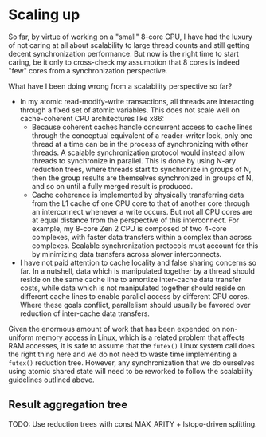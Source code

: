 # Scaling up

So far, by virtue of working on a "small" 8-core CPU, I have had the luxury of
not caring at all about scalability to large thread counts and still getting
decent synchronization performance. But now is the right time to start caring,
be it only to cross-check my assumption that 8 cores is indeed "few" cores from
a synchronization perspective.

What have I been doing wrong from a scalability perspective so far?

* In my atomic read-modify-write transactions, all threads are interacting
  through a fixed set of atomic variables. This does not scale well on
  cache-coherent CPU architectures like x86:
    * Because coherent caches handle concurrent access to cache lines through
      the conceptual equivalent of a reader-writer lock, only one thread at a
      time can be in the process of synchronizing with other threads. A
      scalable synchronization protocol would instead allow threads to
      synchronize in parallel. This is done by using N-ary reduction trees,
      where threads start to synchronize in groups of N, then the group results
      are themselves synchronized in groups of N, and so on until a fully
      merged result is produced.
    * Cache coherence is implemented by physically transferring data from the
      L1 cache of one CPU core to that of another core through an interconnect
      whenever a write occurs. But not all CPU cores are at equal distance from
      the perspective of this interconnect. For example, my 8-core Zen 2 CPU is
      composed of two 4-core complexes, with faster data transfers within a
      complex than across complexes. Scalable synchronization protocols must
      account for this by minimizing data transfers across slower interconnects.
* I have not paid attention to cache locality and false sharing concerns so
  far. In a nutshell, data which is manipulated together by a thread should
  reside on the same cache line to amortize inter-cache data transfer costs,
  while data which is not manipulated together should reside on different cache
  lines to enable parallel access by different CPU cores. Where these goals
  conflict, parallelism should usually be favored over reduction of inter-cache
  data transfers.

Given the enormous amount of work that has been expended on non-uniform memory
access in Linux, which is a related problem that affects RAM accesses, it is
safe to assume that the `futex()` Linux system call does the right thing here
and we do not need to waste time implementing a `futex()` reduction tree.
However, any synchronization that we do ourselves using atomic shared state will
need to be reworked to follow the scalability guidelines outlined above.


## Result aggregation tree

TODO: Use reduction trees with const MAX_ARITY + lstopo-driven splitting.
